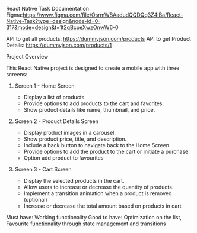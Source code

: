 React Native Task Documentation
Figma:https://www.figma.com/file/OsrmWBAadudQQDQq3Z4iBa/React-Native-Task?type=design&node-id=0-317&mode=design&t=1t2qBcoeXwzOnwW6-0 

API to get all products: https://dummyjson.com/products
API to get Product Details: https://dummyjson.com/products/1

Project Overview

This React Native project is designed to create a mobile app with three screens:

1. Screen 1 - Home Screen
   - Display a list of products.
   - Provide options to add products to the cart and favorites.
   - Show product details like name, thumbnail, and price.
   
2. Screen 2 - Product Details Screen
   - Display product images in a carousel.
   - Show product price, title, and description.
   - Include a back button to navigate back to the Home Screen.
   - Provide options to add the product to the cart or initiate a purchase
   - Option add product to favourites

3. Screen 3 - Cart Screen
   - Display the selected products in the cart.
   - Allow users to increase or decrease the quantity of products.
   - Implement a transition animation when a product is removed (optional)
   - Increase or decrease the total amount based on products in cart

Must have: Working functionality
Good to have: Optimization on the list, Favourite functionality through state management and transitions

